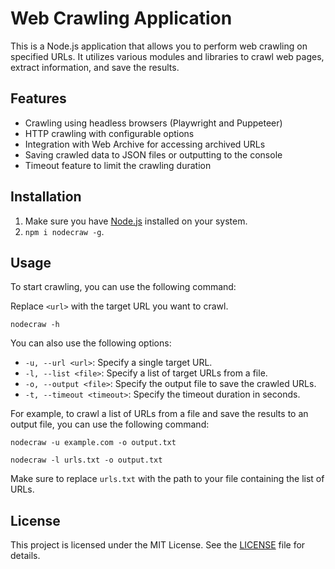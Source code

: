 # Web Crawling Application

This is a Node.js application that allows you to perform web crawling on specified URLs. It utilizes various modules and libraries to crawl web pages, extract information, and save the results.

## Features

- Crawling using headless browsers (Playwright and Puppeteer)
- HTTP crawling with configurable options
- Integration with Web Archive for accessing archived URLs
- Saving crawled data to JSON files or outputting to the console
- Timeout feature to limit the crawling duration

## Installation

1. Make sure you have [Node.js](https://nodejs.org/) installed on your system.
2. `npm i nodecraw -g`.

## Usage

To start crawling, you can use the following command:


Replace `<url>` with the target URL you want to crawl.

`nodecraw -h`

You can also use the following options:

- `-u, --url <url>`: Specify a single target URL.
- `-l, --list <file>`: Specify a list of target URLs from a file.
- `-o, --output <file>`: Specify the output file to save the crawled URLs.
- `-t, --timeout <timeout>`: Specify the timeout duration in seconds.

For example, to crawl a list of URLs from a file and save the results to an output file, you can use the following command:

```
nodecraw -u example.com -o output.txt

```

```
nodecraw -l urls.txt -o output.txt
```

Make sure to replace `urls.txt` with the path to your file containing the list of URLs.

## License

This project is licensed under the MIT License. See the [LICENSE](LICENSE) file for details.
